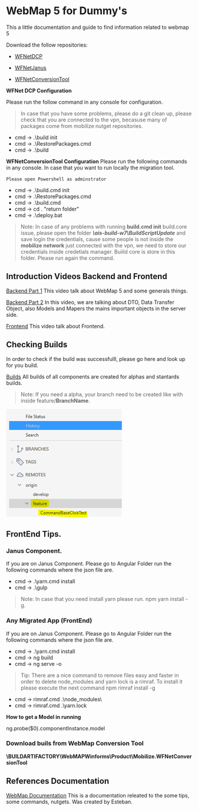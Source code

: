 
# WebMap 5 for Dummy's

This a little documentation and guide to find information related to webmap 5

Download the follow repositories:

 - [WFNetDCP](https://collaboration.artinsoft.com/tfs/Product/Product/_git/WFNetDCP)
   
 - [WFNetJanus](https://collaboration.artinsoft.com/tfs/Product/Product/_git/WFNetJanus)
  
 - [WFNetConversionTool](https://collaboration.artinsoft.com/tfs/Product/Product/_git/WFNetConversionTool)

**WFNet DCP Configuration** 

Please run the follow command in any console for configuration.

> In case that you have some problems, please do a git clean up, please check that you are connected to the vpn, becasuse many of packages come from mobilize nutget repositories.

 - cmd -> .\build init 	
 - cmd -> .\RestorePackages.cmd 	
 - cmd -> .\build

**WFNetConversionTool Configuration** 
Please run the following commands in any console. In case that you want to run locally the migration tool.

    Please open Powershell as adminstrator

 - cmd -> .\build.cmd init 	
 - cmd -> .\RestorePackages.cmd 	
 - cmd -> .\build.cmd
 - cmd -> cd .  "return folder"
 - cmd -> .\deploy.bat 

> Note: In case of any problems with running **build.cmd init** build.core issue, please open the folder ***\\ais-build-w7\BuildScriptUpdate*** and save login the credentials, cause some people is not inside the **mobilize network** just connected with the vpn, we need to store our credentials inside credetials manager.  Buiild core is store in this folder. Please run again the command.


## Introduction Videos Backend and  Frontend

[Backend Part 1](https://1drv.ms/v/s!AjbyneS6s2dlgaV_l8gG1n0tOw8Lzg?e=Sy8PXY) This video talk about WebMap 5 and some generals things.

[Backend Part 2](https://1drv.ms/v/s!AjbyneS6s2dlgaYAGq77sq5dbRLdNg?e=cJHVf1) In this video, we are talking about DTO, Data Transfer Object, also Models and Mapers the mains important objects in the server side.

[Frontend](https://github.com/lvegat1979/WorkHelp/blob/master/WorkHelp.md) This video talk about Frontend.

## Checking Builds
In order to check if the build was successfulll, please go here and  look up for you  build.

[Builds](https://collaboration.artinsoft.com/tfs/Product/Product/_build?definitionId=1199) All builds of all components are created for alphas and stantards builds.

> Note: If you need a alpha, your branch need to be created like with inside feature/**BranchName**. 

![Feature](https://github.com/lvegat1979/WorkHelp/blob/master/Feature.PNG)

## FrontEnd Tips.

### Janus Component.

If you are on Janus Component. Please go to Angular Folder run the following commands where the json file are.

 - cmd -> .\yarn.cmd install
 - cmd -> .\gulp

> Note: In case that you need  install yarn please run.  npm yarn install -g.

### Any Migrated App (FrontEnd)

If you are on Janus Component. Please go to Angular Folder run the following commands where the json file are.

 - cmd -> .\yarn.cmd install
 - cmd -> ng build
 - cmd -> ng serve -o

> Tip: There are a nice command to remove files easy and faster in order to delete node_modules and yarn lock is a rimraf. To install it please execute the next command npm rimraf install -g
 - cmd -> rimraf.cmd .\node_modules\
 - cmd -> rimraf.cmd .\yarn.lock

**How to get a Model in running**

ng.probe($0).componentInstance.model


### Download buils from WebMap Conversion Tool
**\\BUILDARTIFACTORY\WebMAPWinforms\Product\Mobilize.WFNetConversionTool**


## References Documentation
[WebMap Documentation](https://artinsoft.sharepoint.com/sites/LGC-Dev/Documentos%20compartidos/General/Phase%201%20-%20Compilation%20Delivery/LGC-NextGen-Accounting-Compilation-ReleaseNote-20200117.pdf?CT=1587158918683&OR=ItemsView) This is a documentation releated to the some tips, some commands, nutgets. Was created by Esteban.
